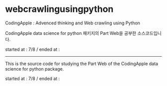 # webcrawlingusingpython
CodingApple : Advenced thinking and Web crawling using Python

CodingApple data science for python 패키지의 Part Web을 공부한 소스코드입니다. 

started at : 7/8 
/ ended at : 

-----------------------------------

This is the source code for studying the Part Web of the CodingApple data science for python package.

started at : 7/8 
/ ended at : 
